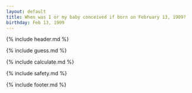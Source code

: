 ```yaml
---
layout: default
title: When was I or my baby conceived if born on February 13, 1909?
birthday: Feb 13, 1909
---
```


{% include header.md %}

{% include guess.md %}

{% include calculate.md %}

{% include safety.md %}

{% include footer.md %}



